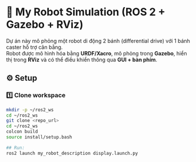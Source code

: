 # 🤖 My Robot Simulation (ROS 2 + Gazebo + RViz)

Dự án này mô phỏng một robot di động 2 bánh (differential drive) với 1 bánh caster hỗ trợ cân bằng.  
Robot được mô hình hóa bằng **URDF/Xacro**, mô phỏng trong **Gazebo**, hiển thị trong **RViz** và có thể điều khiển thông qua **GUI + bàn phím**.

## ⚙️ Setup

### 1️⃣ Clone workspace
```bash
mkdir -p ~/ros2_ws
cd ~/ros2_ws
git clone <repo_url>
cd ~/ros2_ws
colcon build
source install/setup.bash

## Run: 
ros2 launch my_robot_description display.launch.py
